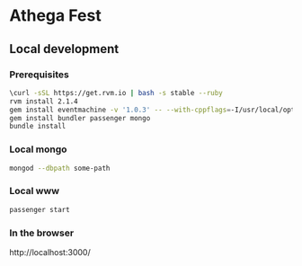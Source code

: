 # Athega Fest

## Local development

### Prerequisites
```bash
\curl -sSL https://get.rvm.io | bash -s stable --ruby
rvm install 2.1.4
gem install eventmachine -v '1.0.3' -- --with-cppflags=-I/usr/local/opt/openssl/include
gem install bundler passenger mongo
bundle install
```

### Local mongo
```bash
mongod --dbpath some-path
```

### Local www
```bash
passenger start
```

### In the browser
http://localhost:3000/
